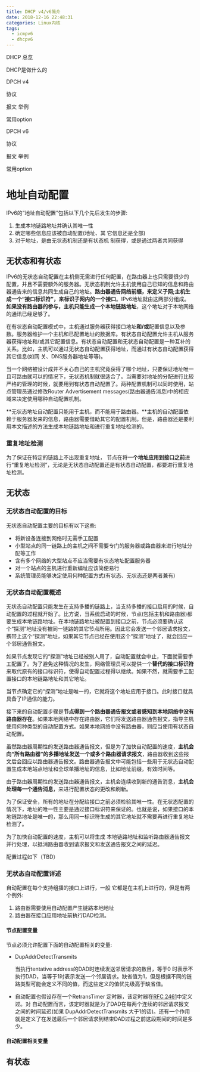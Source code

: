 ```yaml
---
title: DHCP v4/v6简介
date: 2018-12-16 22:48:31
categories: Linux内核
tags:
  - icmpv6
  - dhcpv6
---
```


DHCP 总览

DHCP是做什么的

DPCH v4 

协议

报文 举例

常用option



DPCH v6

协议

报文 举例

常用option

# 地址自动配置

IPv6的“地址自动配置”包括以下几个先后发生的步骤:

1. 生成本地链路地址并确认其唯一性
2. 确定哪些信息应该被自动配置(地址、其 它信息还是全部)
3. 对于地址，是由无状态机制还是有状态机 制获得，或是通过两者共同获得

## 无状态和有状态

IPv6的无状态自动配置在主机侧无需进行任何配置，在路由器上也只需要很少的配置，并且不需要额外的服务器。无状态机制允许主机使用自己已知的信息和路由器通告来的信息共同生成自己的地址。**路由器通告网络前缀，来定义子网;主机生成一个“接口标识符”，来标识子网内的一个接口**。IPv6地址就由这两部分组成。**如果没有路由器的参与，主机只能生成一个本地链路地址**，这个地址对于本地网络的通讯已经足够了。

在有状态自动配置模式中，主机通过服务器获得接口地址**和/或**配置信息以及参数。服务器维护一个主机和已配置地址的数据库。有状态自动配置允许主机从服务器获得地址和/或其它配置信息。有状态自动配置和无状态自动配置是一种互补的关系。比如，主机可以通过无状态自动配置获得地址，而通过有状态自动配置获得其它信息(如网 关、DNS服务器地址等等)。

当一个网络被设计成并不关心自己的主机究竟获得了哪个地址，只要保证地址唯一且可路由就可以的情况下，无状态机制就很适合了。当需要对地址的分配进行比较严格的管理的时候，就要用到有状态自动配置了。两种配置机制可以同时使用，站点管理员通过修改Router Advertisement messages(路由器通告消息)中的相应域来决定使用哪种自动配置机制。

**无状态地址自动配置只能用于主机，而不能用于路由器。**主机的自动配置依赖于服务器发来的信息，路由器需要借助其它的配置机制。但是，路由器还是要利用本文描述的方法生成本地链路地址和进行重复地址检测的。

### 重复地址检测

为了保证在特定的链路上不出现重复地址， 节点在将**一个地址应用到接口之前**进行“重复地址检测”，无论是无状态自动配置还是有状态自动配置，都要进行重复地址检测。

## 无状态

### 无状态自动配置的目标

无状态自动配置主要的目标有以下这些:

- 将新设备连接到网络时无需手工配置
- 小型站点的同一链路上的主机之间不需要专门的服务器或路由器来进行地址分配等工作
- 含有多个网络的大型站点不应当需要有状态地址配置服务器
- 对一个站点的主机进行重新编址应该简便易行
- 系统管理员能够决定使用何种配置方式(有状态、无状态还是两者兼有)

### 无状态自动配置概述

无状态自动配置只能发生在支持多播的链路上，当支持多播的接口启用的时候，自动配置的过程就开始了。比方说，当系统启动的时候，节点(包括主机和路由器)都要生成本地链路地址。在本地链路地址被配置到接口之前，节点必须要确认这个“探测”地址没有被同一链路的其它节点所用。因此它会发送一个邻居请求报文，携带上这个“探测”地址，如果其它节点已经在使用这个“探测”地址了，就会回应一个邻居通告报文。

如果节点发现它的“探测”地址已经被别人用了，自动配置就会中止，下面就需要手工配置了。为了避免这种情况的发生，网络管理员可以提供一个**替代的接口标识符**来取代原有的接口标识符，使得自动配置过程得以继续。如果不然，就需要手工配置接口的本地链路地址和其它地址。

当节点确定它的“探测”地址是唯一的，它就将这个地址应用于接口。此时接口就具具备了IP通信的能力。

接下来的自动配置步骤是**节点得到一个路由器通告报文或者感知到本地网络中没有路由器存在**。如果本地网络中存在路由器，它们将发送路由器通告报文，指导主机使用何种类型的自动配置方式。如果本地网络中没有路由器，则应当使用有状态自动配置。

虽然路由器周期性的发送路由器通告报文，但是为了加快自动配置的速度，**主机会向“所有路由器”的多播地址发送一个或多个路由器请求报文**，路由器收到这些报文后会回应以路由器通告报文。路由器通告报文中可能包括一些用于无状态自动配置生成本地站点地址和全球单播地址的信息，比如地址前缀，有效时间等。

由于路由器周期性的发送路由器通告报文，主机会连续收到新的通告消息，**主机会处理每一个通告消息**，来进行配置状态的更改和刷新。

为了保证安全，所有的地址在分配给接口之前必须检验其唯一性。在无状态配置的情况下，地址的唯一性主要是通过接口标识符来保证的。也就是说，如果接口的本地链路地址是唯一的，那么用同一标识符生成的其它地址就不需要再进行重复地址检测了。

为了加快自动配置的速度，主机可以将生成 本地链路地址和监听路由器通告报文并行处理，以抵消路由器收到请求报文和发送通告报文之间的延迟。

配置过程如下（TBD）

### 无状态自动配置详述

自动配置在每个支持组播的接口上进行，一般 它都是在主机上进行的，但是有两个例外:

1. 路由器需要使用自动配置产生链路本地地址
2. 路由器在接口应用地址前执行DAD检测。

#### 节点配置变量

节点必须允许配置下面的自动配置相关的变量:

- DupAddrDetectTransmits

  当执行tentative address的DAD时连续发送邻居请求的数目，等于0 时表示不执行DAD，当等于1时表示发送一个邻居请求。缺省值为1，但是根据不同的链路类型可能会定义不同的值，而这些定义的值优先级高于缺省值。

- 自动配置也假设存在一个RetransTimer 定时器，该定时器在[RFC 2461](https://www.ietf.org/rfc/rfc2461.txt)中定义过。对 自动配置而言，该定时器就是为了DAD在每两个连续的邻居请求报文之间的时间延迟(如果 DupAddrDetectTransmits 大于1的话)。还有一个作用就是定义了在发送最后一个邻居请求到结束DAD过程之前这段期间的时间是多少。

#### 自动配置相关变量



## 有状态



